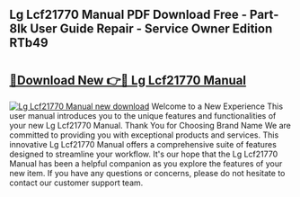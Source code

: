 ## Lg Lcf21770 Manual PDF Download Free - Part-8Ik User Guide Repair - Service Owner Edition RTb49

# <h2><a href="http://bc28973.oget.top/?id=Lg+Lcf21770+Manual">🔗Download New 👉🔴 Lg Lcf21770 Manual</a></h2>

[![Lg Lcf21770 Manual new download](https://i.imgur.com/5g1atiW.png)](http://bc28973.oget.top/?id=Lg+Lcf21770+Manual)
Welcome to a New Experience This user manual introduces you to the unique features and functionalities of your new Lg Lcf21770 Manual. Thank You for Choosing Brand Name We are committed to providing you with exceptional products and services. This innovative Lg Lcf21770 Manual offers a comprehensive suite of features designed to streamline your workflow. It's our hope that the Lg Lcf21770 Manual has been a helpful companion as you explore the features of your new item. If you have any questions or concerns, please do not hesitate to contact our customer support team.
